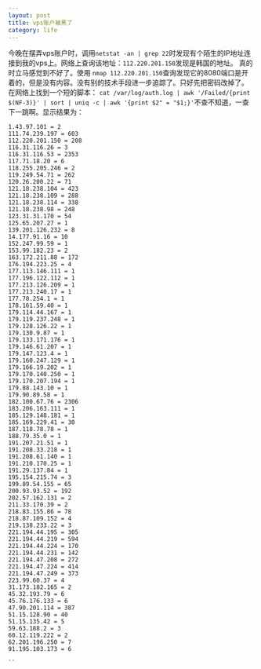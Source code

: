 ```yaml
---
layout: post
title: vps账户被黑了
category: life
---
```

今晚在摆弄vps账户时，调用```netstat -an | grep 22```时发现有个陌生的IP地址连接到我的vps上。网络上查询该地址：```112.220.201.150```发现是韩国的地址。 真的时立马感觉到不好了。使用 ```nmap 112.220.201.150```查询发现它的8080端口是开着的，但是没有内容。没有别的技术手段进一步追踪了。只好先把密码改掉了。
在网络上找到一个短的脚本：
```cat /var/log/auth.log | awk '/Failed/{print $(NF-3)}' | sort | uniq -c | awk '{print $2" = "$1;}'```不查不知道，一查下一跳啊。显示结果为：
```
1.43.97.101 = 2
111.74.239.197 = 603
112.220.201.150 = 208
116.31.116.26 = 3
116.31.116.53 = 2353
117.71.18.20 = 6
118.255.205.246 = 2
119.249.54.71 = 262
120.26.200.22 = 71
121.18.238.104 = 423
121.18.238.109 = 288
121.18.238.114 = 338
121.18.238.98 = 248
123.31.31.170 = 54
125.65.207.27 = 1
139.201.126.232 = 8
14.177.91.16 = 10
152.247.99.59 = 1
153.99.182.23 = 2
163.172.211.88 = 172
176.194.223.25 = 4
177.113.146.111 = 1
177.196.122.112 = 1
177.213.126.209 = 1
177.213.240.17 = 1
177.78.254.1 = 1
178.161.59.40 = 1
179.114.44.167 = 1
179.119.237.248 = 1
179.128.126.22 = 1
179.130.9.87 = 1
179.133.171.176 = 1
179.146.61.207 = 1
179.147.123.4 = 1
179.160.247.129 = 1
179.166.19.202 = 1
179.170.140.250 = 1
179.170.207.194 = 1
179.88.143.10 = 1
179.90.89.58 = 1
182.100.67.76 = 2306
183.206.163.111 = 1
185.129.148.181 = 1
185.169.229.41 = 30
187.118.78.78 = 1
188.79.35.0 = 1
191.207.21.51 = 1
191.208.33.218 = 1
191.208.61.140 = 1
191.210.170.25 = 1
191.29.137.84 = 1
195.154.215.74 = 3
199.89.54.155 = 65
200.93.93.52 = 192
202.57.162.131 = 2
211.33.170.39 = 2
218.83.155.86 = 78
218.87.109.152 = 4
219.138.233.22 = 3
221.194.44.195 = 305
221.194.44.219 = 594
221.194.44.224 = 170
221.194.44.231 = 142
221.194.47.208 = 272
221.194.47.224 = 414
221.194.47.249 = 373
223.99.60.37 = 4
31.173.182.165 = 2
45.32.193.79 = 6
45.76.176.133 = 6
47.90.201.114 = 387
51.15.128.90 = 40
51.15.135.42 = 5
59.63.188.2 = 3
60.12.119.222 = 2
62.201.196.250 = 7
91.195.103.173 = 6

``
